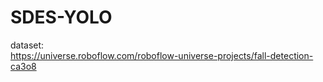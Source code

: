 # SDES-YOLO
dataset:     
https://universe.roboflow.com/roboflow-universe-projects/fall-detection-ca3o8